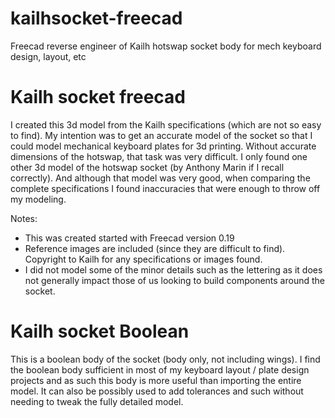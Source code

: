 # kailhsocket-freecad
Freecad reverse engineer of Kailh hotswap socket body for mech keyboard design, layout, etc

# Kailh socket freecad

I created this 3d model from the Kailh specifications (which are not so easy to find). My intention was to get an accurate model of the socket so that I could model mechanical keyboard plates for 3d printing. Without accurate dimensions of the hotswap, that task was very difficult. I only found one other 3d model of the hotswap socket (by Anthony Marin if I recall correctly). And although that model was very good, when comparing the complete specifications I found inaccuracies that were enough to throw off my modeling.

Notes:
* This was created started with Freecad version 0.19
* Reference images are included (since they are difficult to find). Copyright to Kailh for any specifications or images found.
* I did not model some of the minor details such as the lettering as it does not generally impact those of us looking to build components around the socket.

# Kailh socket Boolean

This is a boolean body of the socket (body only, not including wings). I find the boolean body sufficient in most of my keyboard layout / plate design projects and as such this body is more useful than importing the entire model. It can also be possibly used to add tolerances and such without needing to tweak the fully detailed model.
